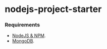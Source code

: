 # nodejs-project-starter

### Requirements
- [NodeJS & NPM](https://nodejs.org/en/).
- [MongoDB](https://www.mongodb.com/).
